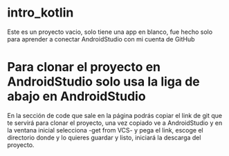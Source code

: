 # intro_kotlin

Este es un proyecto vacio, solo tiene una app en blanco, fue hecho solo para aprender a conectar AndroidStudio con mi cuenta de GitHub

# Para clonar el proyecto en AndroidStudio solo usa la liga de abajo en AndroidStudio
En la sección de code que sale en la página podrás copiar el link de git que te servirá para clonar el proyecto, una vez copiado ve a AndroidStudio y en la ventana inicial selecciona -get from VCS- y pega el link, escoge el directorio donde y lo quieres guardar y listo, iniciará la descarga del proyecto.
